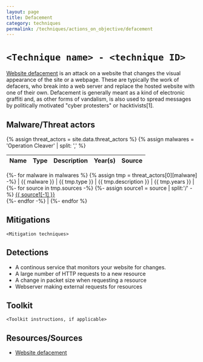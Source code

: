 ```yaml
---
layout: page
title: Defacement
category: techniques
permalink: /techniques/actions_on_objective/defacement
---
```

# `<Technique name> - <technique ID>`

[Website defacement](https://en.wikipedia.org/wiki/Website_defacement) is an attack on a website that changes the visual appearance of the site or a webpage. These are typically the work of defacers, who break into a web server and replace the hosted website with one of their own. Defacement is generally meant as a kind of electronic graffiti and, as other forms of vandalism, is also used to spread messages by politically motivated "cyber protesters" or hacktivists[1].

## Malware/Threat actors

<!-- Threat actors table -->
{% assign threat_actors = site.data.threat_actors %}
{% assign malwares = 'Operation Cleaver' | split: ',' %}

| Name | Type | Description | Year(s) | Source |
| --- | --- | --- | --- | - |
{%- for malware in malwares %}
    {% assign tmp = threat_actors[0][malware] -%}
    | {{ malware }} | {{ tmp.type }} | {{ tmp.description }} | {{ tmp.years }} |
    {%- for source in tmp.sources -%}
        {%- assign source1 = source | split:'/' -%}
            <a href="{{ source }}">{{ source1[-1] }}</a><br>
    {%- endfor -%}
    |
{%- endfor %}

## Mitigations

`<Mitigation techniques>`

## Detections

* A continous service that monitors your website for changes.
* A large number of HTTP requests to a new resource
* A change in packet size when requesting a resource
* Webserver making external requests for resources

## Toolkit

`<Toolkit instructions, if applicable>`

## Resources/Sources

* [Website defacement](https://en.wikipedia.org/wiki/Website_defacement)
